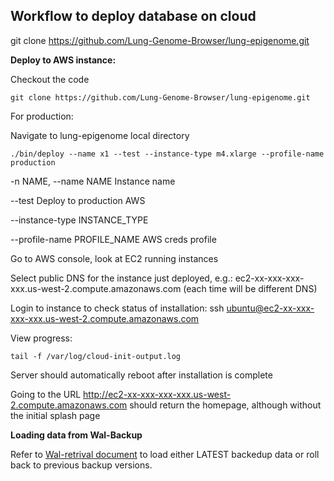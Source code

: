## Workflow to deploy database on cloud

git clone https://github.com/Lung-Genome-Browser/lung-epigenome.git


**Deploy to AWS instance:**

Checkout the code

```
git clone https://github.com/Lung-Genome-Browser/lung-epigenome.git
```

For production:

Navigate to lung-epigenome local directory 

```
./bin/deploy --name x1 --test --instance-type m4.xlarge --profile-name production
```
-n NAME, --name NAME  Instance name

--test                Deploy to production AWS

--instance-type INSTANCE_TYPE

--profile-name PROFILE_NAME
                        AWS creds profile


Go to AWS console, look at EC2 running instances

Select public DNS for the instance just deployed, e.g.:
ec2-xx-xxx-xxx-xxx.us-west-2.compute.amazonaws.com (each time will be different DNS)

Login to instance to check status of installation:
ssh ubuntu@ec2-xx-xxx-xxx-xxx.us-west-2.compute.amazonaws.com

View progress:
```
tail -f /var/log/cloud-init-output.log
```
Server should automatically reboot after installation is complete

Going to the URL http://ec2-xx-xxx-xxx-xxx.us-west-2.compute.amazonaws.com should return the homepage, although without the initial splash page


**Loading data from Wal-Backup**

Refer to [Wal-retrival document](https://github.com/Lung-Genome-Browser/lung-epigenome/blob/master/t2dream_docs/database-backup-retrievals.md) to load either LATEST backedup data or roll back to previous backup versions.
